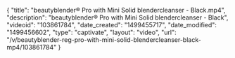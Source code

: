 {
    "title": "beautyblender&reg; Pro with Mini Solid blendercleanser - Black.mp4",
    "description": "beautyblender&reg; Pro with Mini Solid blendercleanser - Black",
    "videoid": "103861784",
    "date_created": "1499455717",
    "date_modified": "1499456602",
    "type": "captivate",
    "layout": "video",
    "url": "\/v\/beautyblender-reg-pro-with-mini-solid-blendercleanser-black-mp4\/103861784"
}